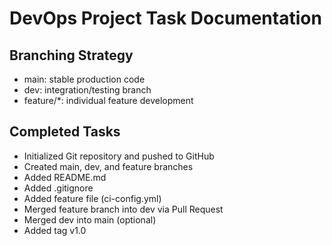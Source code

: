 # DevOps Project Task Documentation

## Branching Strategy
- main: stable production code
- dev: integration/testing branch
- feature/*: individual feature development

## Completed Tasks
- Initialized Git repository and pushed to GitHub
- Created main, dev, and feature branches
- Added README.md
- Added .gitignore
- Added feature file (ci-config.yml)
- Merged feature branch into dev via Pull Request
- Merged dev into main (optional)
- Added tag v1.0
